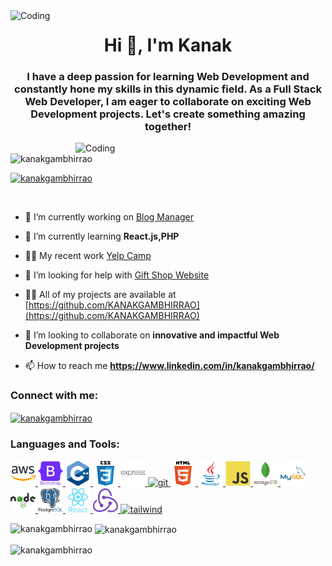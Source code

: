 
<img align="right" alt="Coding" width="800" margin="20px" src="https://as2.ftcdn.net/v2/jpg/03/52/58/99/1000_F_352589922_wrQkznnjAYjCX0OOhryzYgzsWAOZboBN.jpg">

<h1 align="center">Hi 👋, I'm Kanak</h1>
<h3 align="center">I have a deep passion for learning Web Development and constantly hone my skills in this dynamic field. As a Full Stack Web Developer, I am eager to collaborate on exciting Web Development projects. Let's create something amazing together!</h3>
<img align="right" alt="Coding" width="400" margin="20px" src="https://cdn.dribbble.com/users/1162077/screenshots/3848914/programmer.gif">

<p align="left"> <img src="https://komarev.com/ghpvc/?username=kanakgambhirrao&label=Profile%20views&color=0e75b6&style=flat" alt="kanakgambhirrao" /> </p>

<p align="left"> <a href="https://github.com/ryo-ma/github-profile-trophy"><img src="https://github-profile-trophy.vercel.app/?username=kanakgambhirrao" alt="kanakgambhirrao" /></a> </p>

<p align="left"> <a href="https://twitter.com/" target="blank"><img src="https://img.shields.io/twitter/follow/?logo=twitter&style=for-the-badge" alt="" /></a> </p>

- 🔭 I’m currently working on [Blog Manager](https://github.com/KANAKGAMBHIRRAO/Blog_Website)

- 🌱 I’m currently learning **React.js,PHP**

- 👨‍💻 My recent work [Yelp Camp](https://lnkd.in/dMJinibG)

- 🤝 I’m looking for help with [Gift Shop Website](https://github.com/KANAKGAMBHIRRAO/CRUD)

- 👨‍💻 All of my projects are available at [https://github.com/KANAKGAMBHIRRAO](https://github.com/KANAKGAMBHIRRAO)

- 👯 I’m looking to collaborate on **innovative and impactful Web Development projects**

- 📫 How to reach me **https://www.linkedin.com/in/kanakgambhirrao/**

<h3 align="left">Connect with me:</h3>
<p align="left">
<a href="https://linkedin.com/in/kanakgambhirrao" target="blank"><img align="center" src="https://raw.githubusercontent.com/rahuldkjain/github-profile-readme-generator/master/src/images/icons/Social/linked-in-alt.svg" alt="kanakgambhirrao" height="30" width="40" /></a>
</p>

<h3 align="left">Languages and Tools:</h3>
<p align="left"> <a href="https://aws.amazon.com" target="_blank" rel="noreferrer"> <img src="https://raw.githubusercontent.com/devicons/devicon/master/icons/amazonwebservices/amazonwebservices-original-wordmark.svg" alt="aws" width="40" height="40"/> </a> <a href="https://getbootstrap.com" target="_blank" rel="noreferrer"> <img src="https://raw.githubusercontent.com/devicons/devicon/master/icons/bootstrap/bootstrap-plain-wordmark.svg" alt="bootstrap" width="40" height="40"/> </a> <a href="https://www.w3schools.com/cpp/" target="_blank" rel="noreferrer"> <img src="https://raw.githubusercontent.com/devicons/devicon/master/icons/cplusplus/cplusplus-original.svg" alt="cplusplus" width="40" height="40"/> </a> <a href="https://www.w3schools.com/css/" target="_blank" rel="noreferrer"> <img src="https://raw.githubusercontent.com/devicons/devicon/master/icons/css3/css3-original-wordmark.svg" alt="css3" width="40" height="40"/> </a> <a href="https://expressjs.com" target="_blank" rel="noreferrer"> <img src="https://raw.githubusercontent.com/devicons/devicon/master/icons/express/express-original-wordmark.svg" alt="express" width="40" height="40"/> </a> <a href="https://git-scm.com/" target="_blank" rel="noreferrer"> <img src="https://www.vectorlogo.zone/logos/git-scm/git-scm-icon.svg" alt="git" width="40" height="40"/> </a> <a href="https://www.w3.org/html/" target="_blank" rel="noreferrer"> <img src="https://raw.githubusercontent.com/devicons/devicon/master/icons/html5/html5-original-wordmark.svg" alt="html5" width="40" height="40"/> </a> <a href="https://www.java.com" target="_blank" rel="noreferrer"> <img src="https://raw.githubusercontent.com/devicons/devicon/master/icons/java/java-original.svg" alt="java" width="40" height="40"/> </a> <a href="https://developer.mozilla.org/en-US/docs/Web/JavaScript" target="_blank" rel="noreferrer"> <img src="https://raw.githubusercontent.com/devicons/devicon/master/icons/javascript/javascript-original.svg" alt="javascript" width="40" height="40"/> </a> <a href="https://www.mongodb.com/" target="_blank" rel="noreferrer"> <img src="https://raw.githubusercontent.com/devicons/devicon/master/icons/mongodb/mongodb-original-wordmark.svg" alt="mongodb" width="40" height="40"/> </a> <a href="https://www.mysql.com/" target="_blank" rel="noreferrer"> <img src="https://raw.githubusercontent.com/devicons/devicon/master/icons/mysql/mysql-original-wordmark.svg" alt="mysql" width="40" height="40"/> </a> <a href="https://nodejs.org" target="_blank" rel="noreferrer"> <img src="https://raw.githubusercontent.com/devicons/devicon/master/icons/nodejs/nodejs-original-wordmark.svg" alt="nodejs" width="40" height="40"/> </a> <a href="https://www.postgresql.org" target="_blank" rel="noreferrer"> <img src="https://raw.githubusercontent.com/devicons/devicon/master/icons/postgresql/postgresql-original-wordmark.svg" alt="postgresql" width="40" height="40"/> </a> <a href="https://reactjs.org/" target="_blank" rel="noreferrer"> <img src="https://raw.githubusercontent.com/devicons/devicon/master/icons/react/react-original-wordmark.svg" alt="react" width="40" height="40"/> </a> <a href="https://redux.js.org" target="_blank" rel="noreferrer"> <img src="https://raw.githubusercontent.com/devicons/devicon/master/icons/redux/redux-original.svg" alt="redux" width="40" height="40"/> </a> <a href="https://tailwindcss.com/" target="_blank" rel="noreferrer"> <img src="https://www.vectorlogo.zone/logos/tailwindcss/tailwindcss-icon.svg" alt="tailwind" width="40" height="40"/> </a> </p>

<p><img align="left" src="https://github-readme-stats.vercel.app/api/top-langs?username=kanakgambhirrao&show_icons=true&locale=en&layout=compact" alt="kanakgambhirrao" /></p>

<p>&nbsp;<img align="center" src="https://github-readme-stats.vercel.app/api?username=kanakgambhirrao&show_icons=true&locale=en" alt="kanakgambhirrao" /></p>

<p><img align="center" src="https://github-readme-streak-stats.herokuapp.com/?user=kanakgambhirrao&" alt="kanakgambhirrao" /></p>
